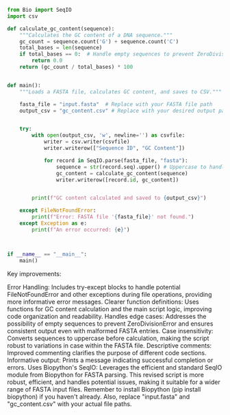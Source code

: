 ```python
from Bio import SeqIO
import csv

def calculate_gc_content(sequence):
    """Calculates the GC content of a DNA sequence."""
    gc_count = sequence.count('G') + sequence.count('C')
    total_bases = len(sequence)
    if total_bases == 0:  # Handle empty sequences to prevent ZeroDivisionError
        return 0.0
    return (gc_count / total_bases) * 100


def main():
    """Loads a FASTA file, calculates GC content, and saves to CSV."""

    fasta_file = "input.fasta"  # Replace with your FASTA file path
    output_csv = "gc_content.csv" # Replace with your desired output path


    try:
        with open(output_csv, 'w', newline='') as csvfile:
            writer = csv.writer(csvfile)
            writer.writerow(["Sequence ID", "GC Content"])

            for record in SeqIO.parse(fasta_file, "fasta"):
                sequence = str(record.seq).upper() # Uppercase to handle mixed case
                gc_content = calculate_gc_content(sequence)
                writer.writerow([record.id, gc_content])


        print(f"GC content calculated and saved to {output_csv}")

    except FileNotFoundError:
        print(f"Error: FASTA file '{fasta_file}' not found.")
    except Exception as e:
        print(f"An error occurred: {e}")



if __name__ == "__main__":
    main()
```

Key improvements:

Error Handling: Includes try-except blocks to handle potential FileNotFoundError and other exceptions during file operations, providing more informative error messages.
Clearer function definitions: Uses functions for GC content calculation and the main script logic, improving code organization and readability.
Handles edge cases: Addresses the possibility of empty sequences to prevent ZeroDivisionError and ensures consistent output even with malformed FASTA entries.
Case insensitivity: Converts sequences to uppercase before calculation, making the script robust to variations in case within the FASTA file.
Descriptive comments: Improved commenting clarifies the purpose of different code sections.
Informative output: Prints a message indicating successful completion or errors.
Uses Biopython's SeqIO: Leverages the efficient and standard SeqIO module from Biopython for FASTA parsing.
This revised script is more robust, efficient, and handles potential issues, making it suitable for a wider range of FASTA input files. Remember to install Biopython (pip install biopython) if you haven't already. Also, replace "input.fasta" and "gc_content.csv" with your actual file paths.
